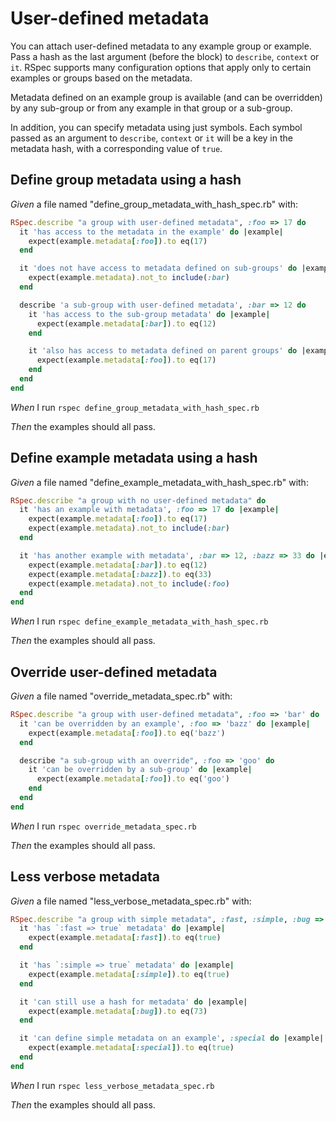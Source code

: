# User-defined metadata

You can attach user-defined metadata to any example group or example. Pass a
  hash as the last argument (before the block) to `describe`, `context` or `it`.
  RSpec supports many configuration options that apply only to certain examples
  or groups based on the metadata.

  Metadata defined on an example group is available (and can be overridden) by
  any sub-group or from any example in that group or a sub-group.

  In addition, you can specify metadata using just symbols. Each symbol passed
  as an argument to `describe`, `context` or `it` will be a key in the metadata
  hash, with a corresponding value of `true`.

## Define group metadata using a hash

_Given_ a file named "define_group_metadata_with_hash_spec.rb" with:

```ruby
RSpec.describe "a group with user-defined metadata", :foo => 17 do
  it 'has access to the metadata in the example' do |example|
    expect(example.metadata[:foo]).to eq(17)
  end

  it 'does not have access to metadata defined on sub-groups' do |example|
    expect(example.metadata).not_to include(:bar)
  end

  describe 'a sub-group with user-defined metadata', :bar => 12 do
    it 'has access to the sub-group metadata' do |example|
      expect(example.metadata[:bar]).to eq(12)
    end

    it 'also has access to metadata defined on parent groups' do |example|
      expect(example.metadata[:foo]).to eq(17)
    end
  end
end
```

_When_ I run `rspec define_group_metadata_with_hash_spec.rb`

_Then_ the examples should all pass.

## Define example metadata using a hash

_Given_ a file named "define_example_metadata_with_hash_spec.rb" with:

```ruby
RSpec.describe "a group with no user-defined metadata" do
  it 'has an example with metadata', :foo => 17 do |example|
    expect(example.metadata[:foo]).to eq(17)
    expect(example.metadata).not_to include(:bar)
  end

  it 'has another example with metadata', :bar => 12, :bazz => 33 do |example|
    expect(example.metadata[:bar]).to eq(12)
    expect(example.metadata[:bazz]).to eq(33)
    expect(example.metadata).not_to include(:foo)
  end
end
```

_When_ I run `rspec define_example_metadata_with_hash_spec.rb`

_Then_ the examples should all pass.

## Override user-defined metadata

_Given_ a file named "override_metadata_spec.rb" with:

```ruby
RSpec.describe "a group with user-defined metadata", :foo => 'bar' do
  it 'can be overridden by an example', :foo => 'bazz' do |example|
    expect(example.metadata[:foo]).to eq('bazz')
  end

  describe "a sub-group with an override", :foo => 'goo' do
    it 'can be overridden by a sub-group' do |example|
      expect(example.metadata[:foo]).to eq('goo')
    end
  end
end
```

_When_ I run `rspec override_metadata_spec.rb`

_Then_ the examples should all pass.

## Less verbose metadata

_Given_ a file named "less_verbose_metadata_spec.rb" with:

```ruby
RSpec.describe "a group with simple metadata", :fast, :simple, :bug => 73 do
  it 'has `:fast => true` metadata' do |example|
    expect(example.metadata[:fast]).to eq(true)
  end

  it 'has `:simple => true` metadata' do |example|
    expect(example.metadata[:simple]).to eq(true)
  end

  it 'can still use a hash for metadata' do |example|
    expect(example.metadata[:bug]).to eq(73)
  end

  it 'can define simple metadata on an example', :special do |example|
    expect(example.metadata[:special]).to eq(true)
  end
end
```

_When_ I run `rspec less_verbose_metadata_spec.rb`

_Then_ the examples should all pass.
